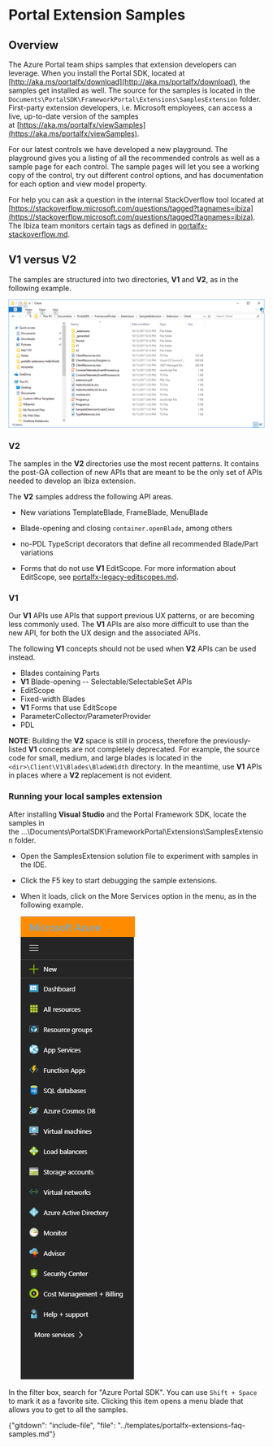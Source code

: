 # Portal Extension Samples

## Overview

The Azure Portal team ships samples that extension developers can leverage. When you install the Portal SDK, located at [http://aka.ms/portalfx/download](http://aka.ms/portalfx/download), the samples get installed as well. The source for the samples is located in the `Documents\PortalSDK\FrameworkPortal\Extensions\SamplesExtension` folder. First-party extension developers, i.e. Microsoft employees, can access a live, up-to-date version of the samples at [https://aka.ms/portalfx/viewSamples](https://aka.ms/portalfx/viewSamples).

For our latest controls we have developed a new playground. The playground gives you a listing of all the recommended controls as well as a sample page for each control. The sample pages will let you see a working copy of the control, try out different control options, and has documentation for each option and view model property.


For help you can ask a question in the internal StackOverflow tool located at [https://stackoverflow.microsoft.com/questions/tagged?tagnames=ibiza](https://stackoverflow.microsoft.com/questions/tagged?tagnames=ibiza). The Ibiza team monitors certain tags as defined in [portalfx-stackoverflow.md](portalfx-stackoverflow.md).

## V1 versus V2

The samples are structured into two directories, **V1** and **V2**, as in the following example. 

 ![alt-text](../media/top-extensions-samples/v1-and-v2.png  "V1 and V2 Directories")

<!--TODO: Can "meant" be changed to "will"  or "intended" ? -->

### V2

The samples in the **V2** directories use the most recent patterns. It contains the post-GA collection of new APIs that are meant to be the only set of APIs needed to develop an Ibiza extension.

The **V2** samples address the following API areas.

* New variations TemplateBlade, FrameBlade, MenuBlade 

* Blade-opening and closing `container.openBlade`, among others

* no-PDL TypeScript decorators that define all recommended Blade/Part variations

* Forms that do not use **V1** EditScope. For more information about EditScope, see [portalfx-legacy-editscopes.md](portalfx-legacy-editscopes.md).

### V1

Our **V1** APIs use APIs that support previous UX patterns, or  are becoming less commonly used.  The **V1** APIs are also more difficult to use than the new API, for both the UX design and  the associated APIs.

The following **V1** concepts should not be used when **V2** APIs can be used instead.

* Blades containing Parts
* **V1** Blade-opening -- Selectable/SelectableSet APIs
* EditScope
* Fixed-width Blades
* **V1** Forms that use EditScope
* ParameterCollector/ParameterProvider
* PDL

**NOTE**: Building the **V2** space is still in process, therefore  the previously-listed **V1** concepts are not completely deprecated. For example, the source code for small, medium, and large blades is located in the `<dir>\Client\V1\Blades\BladeWidth` directory. In the meantime, use **V1** APIs in places where a **V2** replacement is not evident.

### Running your local samples extension

After installing **Visual Studio** and the Portal Framework SDK, locate the samples in the ...\Documents\PortalSDK\FrameworkPortal\Extensions\SamplesExtension folder.

* Open the SamplesExtension solution file to experiment with samples in the IDE. 

* Click the F5 key to start debugging the sample extensions. 

*  When it loads, click on the More Services option in the menu, as in the following example.
  
 	![alt-text](../media/top-extensions-samples/samples-services.png  "Portal Extensions Services")

In the filter box, search for "Azure Portal SDK". You can use `Shift + Space` to mark it as a favorite site. Clicking this item opens a menu blade that allows you to get to all the samples.

    

 {"gitdown": "include-file", "file": "../templates/portalfx-extensions-faq-samples.md"}
